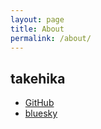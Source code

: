```yaml
---
layout: page
title: About
permalink: /about/
---
```


## takehika
- [GitHub](https://github.com/takehika0129)
- [bluesky](https://bsky.app/profile/takehika.bsky.social)
